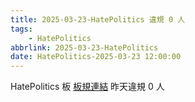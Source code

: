 ```yaml
---
title: 2025-03-23-HatePolitics 違規 0 人
tags:
    - HatePolitics
abbrlink: 2025-03-23-HatePolitics
date: HatePolitics-2025-03-23 12:00:00
---
```

HatePolitics 板 [板規連結](https://www.ptt.cc/bbs/HatePolitics/M.1617115262.A.D60.html)
昨天違規 0 人

